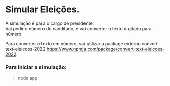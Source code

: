 # Simular Eleições.

A simulação é para o cargo de presidente.<br />
Vai pedir o número do canditado, e vai converter o texto digitado para número.<br />

Para converter o texto em número, vai utilizar a package externo convert-text-eleicoes-2022 https://www.npmjs.com/package/convert-text-eleicoes-2022.

### Para iniciar a simulação:
> node app
